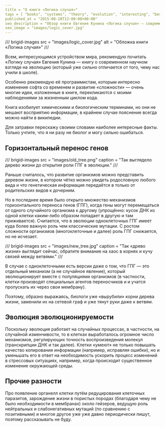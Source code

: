 ```yaml
---
title = "О книге «Логика случая»"
tags = [ "books", "systems", "theory", "evolution", "interesting", "best", "biology", "popular-science-books", "science"]
published_at = "2015-08-28T12:00:00+00:00"
seo_description = "Обзор книги Евгения Кунина «Логика случая» — современный взгляд на эволюцию."
seo_image = "images/logic_cover.jpg"
---
```


/// brigid-images
src = "images/logic_cover.jpg"
alt = "Обложка книги «Логика случая»"
///

Всем, интересующимся устройством мира, рекомендую почитать «Логику случая» Евгения Кунина — книгу о современном научном взгляде на эволюцию (который уже сильно отличается от того, чему нас учили в школе).

Особенно рекомендую её программистам, которым интересно изменение софта со временем и развитие «сложности» — очень многие идеи, изложенные в книге, перекликаются с моими наблюдениями за жизненным циклом кода.

Книга изобилует химическими и биологическим терминами, но они не мешают восприятию информации, в крайнем случае пояснение всегда можно найти в википедии.

Для затравки перескажу своими словами наиболее интересные факты. Только учтите, что я ни разу не биолог и могу сильно ошибаться.

<!-- more -->

## Горизонтальный перенос генов

/// brigid-images
src = "images/old_tree.png"
caption = "Так выглядело дерево жизни до открытия роли ГПГ в эволюции."
///

Раньше считалось, что развитие организмов можно представить деревом жизни, в котором чётко можно увидеть родословную любого вида и что генетическая информация передаётся в только от родительских видов к дочерним.

Но в последнее время было открыто множество механизмов горизонтального переноса генов (ГПГ), когда гены могут перемещаться от одного случайного организма к другому (упрощённо: кусок ДНК из одной клетки каким-либо образом попадает в другую и там приживается). Считается, что в эволюции одноклеточных ГПГ имеет куда более важную роль чем классические мутации. С ростом сложности организмов (многоклеточные и далее) роль ГПГ снижается, но не исчезает.

/// brigid-images
src = "images/new_tree.jpg"
caption = "Так «древо жизни» выглядит сейчас, обратите внимание на хаос в корнях и кучу связей между ветвями."
///

В случае с одноклеточными есть версии даже о том, что ГПГ — это отдельный механизм (а не случайное явление), который эволюционирует вместе с популяциями организмов (в частности, клетки производят специальных агентов переносчиков и и учатся пропускать их через свои мембрану).

Поэтому, образно выражаясь, биологи уже «вырубили» корни дерева жизни, заменили их на сетевой граф и уже тянут руки даже к ветвям.

## Эволюция эволюционируемости

Поскольку эволюция работает на случайных процессах, в частности, на случайной изменчивости, то в клетках выработалось огромное число механизмов, регулирующих точность воспроизведения молекул (транскрипции ДНК и так далее). Клетки «умеют» не только повышать качество копирования информации (например, исправляя ошибки), но и уменьшать его в ответ на необходимость ускорить процесс изменений в стрессовых ситуациях, например, когда происходит существенное изменение окружающей среды.

## Прочие разности

Про появление органелл клетки путём редуцирования клеточных паразитов, зарождение жизни в пористых породах (благодаря чему не было необходимости в мембранах) около гейзеров, ведущую роль нейтральных и слабонегативных мутаций (по сравнению с позитивными) и многое другое уже уже давно периодически пишут, поэтому рассказывать не буду.
